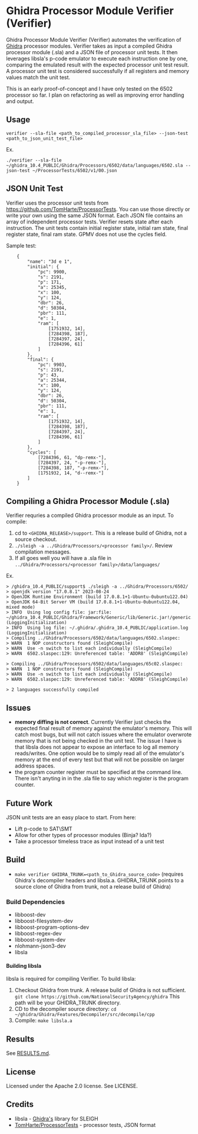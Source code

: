 # Ghidra Processor Module Verifier (Verifier)

Ghidra Processor Module Verifier (Verifier) automates the verification of [Ghidra](https://github.com/NationalSecurityAgency/ghidra) processor modules. Verifier takes as input a compiled Ghidra processor module (.sla) and a JSON file of processor unit tests. It then leverages libsla's p-code emulator to execute each instruction one by one, comparing the emulated result with the expected processor unit test result. A processor unit test is considered successfully if all registers and memory values match the unit test.

This is an early proof-of-concept and I have only tested on the 6502 processor so far. I plan on refactoring as well as improving error handling and output.

## Usage
`verifier --sla-file <path_to_compiled_processor_sla_file> --json-test <path_to_json_unit_test_file>`

Ex.

`./verifier --sla-file ~/ghidra_10.4_PUBLIC/Ghidra/Processors/6502/data/languages/6502.sla --json-test ~/ProcessorTests/6502/v1/00.json`

## JSON Unit Test
Verifier uses the processor unit tests from https://github.com/TomHarte/ProcessorTests. You can use those directly or write your own using the same JSON format. Each JSON file contains an array of independent processor tests. Verifier resets state after each instruction. The unit tests contain initial register state, initial ram state, final register state, final ram state. GPMV does not use the cycles field.

Sample test:
```
    {
    	"name": "3d e 1",
    	"initial": {
    		"pc": 9900,
    		"s": 2191,
    		"p": 171,
    		"a": 25345,
    		"x": 100,
    		"y": 124,
    		"dbr": 26,
    		"d": 50304,
    		"pbr": 111,
    		"e": 1,
    		"ram": [
    			[1751932, 14],
    			[7284398, 187],
    			[7284397, 24],
    			[7284396, 61]
    		]
    	},
    	"final": {
    		"pc": 9903,
    		"s": 2191,
    		"p": 43,
    		"a": 25344,
    		"x": 100,
    		"y": 124,
    		"dbr": 26,
    		"d": 50304,
    		"pbr": 111,
    		"e": 1,
    		"ram": [
    			[1751932, 14],
    			[7284398, 187],
    			[7284397, 24],
    			[7284396, 61]
    		]
    	},
    	"cycles": [
    		[7284396, 61, "dp-remx-"],
    		[7284397, 24, "-p-remx-"],
    		[7284398, 187, "-p-remx-"],
    		[1751932, 14, "d--remx-"]
    	]
    }
```

## Compiling a Ghidra Processor Module (.sla)
Verifier requries a compiled Ghidra processor module as an input. To compile:

1) cd to `<GHIDRA_RELEASE>/support`. This is a release build of Ghidra, not a source checkout.
2) `./sleigh -a ../Ghidra/Processors/<processor family>/`. Review compilation messages.
3) If all goes well you will have a .sla file in `../Ghidra/Processors/<processor family>/data/languages/`

Ex.
```
> /ghidra_10.4_PUBLIC/support$ ./sleigh -a ../Ghidra/Processors/6502/
> openjdk version "17.0.8.1" 2023-08-24
> OpenJDK Runtime Environment (build 17.0.8.1+1-Ubuntu-0ubuntu122.04)
> OpenJDK 64-Bit Server VM (build 17.0.8.1+1-Ubuntu-0ubuntu122.04, mixed mode)
> INFO  Using log config file: jar:file: ~/ghidra_10.4_PUBLIC/Ghidra/Framework/Generic/lib/Generic.jar!/generic.log4j.xml (LoggingInitialization)
> INFO  Using log file: ~/.ghidra/.ghidra_10.4_PUBLIC/application.log (LoggingInitialization)
> Compiling ../Ghidra/Processors/6502/data/languages/6502.slaspec:
> WARN  1 NOP constructors found (SleighCompile)
> WARN  Use -n switch to list each individually (SleighCompile)
> WARN  6502.slaspec:129: Unreferenced table: 'ADDR8' (SleighCompile)

> Compiling ../Ghidra/Processors/6502/data/languages/65c02.slaspec:
> WARN  1 NOP constructors found (SleighCompile)
> WARN  Use -n switch to list each individually (SleighCompile)
> WARN  6502.slaspec:129: Unreferenced table: 'ADDR8' (SleighCompile)

> 2 languages successfully compiled
```

## Issues
- **memory diffing is not correct**. Currently Verifier just checks the expected final result of memory against the emulator's memory. This will catch most bugs, but will not catch issues where the emulator overwrote memory that is not being checked in the unit test. The issue I have is that libsla does not appear to expose an interface to log all memory reads/writes. One option would be to simply read all of the emulator's memory at the end of every test but that will not be possible on larger address spaces.
- the program counter register must be specified at the command line. There isn't anyting in in the .sla file to say which register is the program counter.

## Future Work
JSON unit tests are an easy place to start. From here:

- Lift p-code to SAT\SMT
- Allow for other types of processor modules (Binja? Ida?)
- Take a processor timeless trace as input instead of a unit test

## Build
- `make verifier GHIDRA_TRUNK=<path_to_Ghidra_source_code>` (requires Ghidra's decompiler headers and libsla.a. GHIDRA_TRUNK points to a source clone of Ghidra from trunk, not a release build of Ghidra)

### Build Dependencies
- libboost-dev
- libboost-filesystem-dev
- libboost-program-options-dev
- libboost-regex-dev
- libboost-system-dev
- nlohmann-json3-dev
- libsla

#### Building libsla
libsla is required for compiling Verifier. To build libsla:
1) Checkout Ghidra from trunk. A release build of Ghidra is not sufficient. `git clone https://github.com/NationalSecurityAgency/ghidra` This path will be your GHIDRA_TRUNK directory.
2) CD to the decompiler source directory: `cd ~/ghidra/Ghidra/Features/Decompiler/src/decompile/cpp`
3) Compile: `make libsla.a`

## Results
See [RESULTS.md](RESULTS.md).

## License
Licensed under the Apache 2.0 license. See LICENSE.

## Credits
* libsla - [Ghidra's](https://github.com/NationalSecurityAgency/ghidra) library for SLEIGH
* [TomHarte/ProcessorTests](https://github.com/TomHarte/ProcessorTests/issues) - processor tests, JSON format
